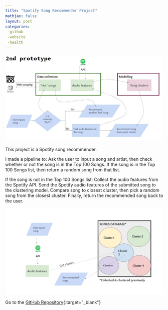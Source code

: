 ```yaml
---
title: "Spotify Song Recommender Project"
mathjax: false
layout: post
categories: 
 -github
 -website
 -health
---
```


![Recommender](https://github.com/edbe777/Completed-Labs/raw/main/Week_6/Day_5/images/prototype2.0.png)

This project is a Spotify song recommender.

I made a pipeline to:
Ask the user to input a song and artist, then check whether or not the song is in the Top 100 Songs. 
If the song is in the Top 100 Songs list, then return a random song from that list.

If the song is not in the Top 100 Songs list:
Collect the audio features from the Spotify API. Send the Spotify audio features of the submitted song to the clustering model. 
Compare song to closest cluster, then pick a random song from the closest cluster. 
Finally, return the recommended song back to the user.

 
![Prototype](https://github.com/edbe777/Completed-Labs/raw/main/Week_6/Day_5/images/prototype2.1.png)


Go to the [GitHub Repository](https://github.com/edbe777/Completed-Labs/tree/main/Week_6/Day_5){:target="_blank"}
